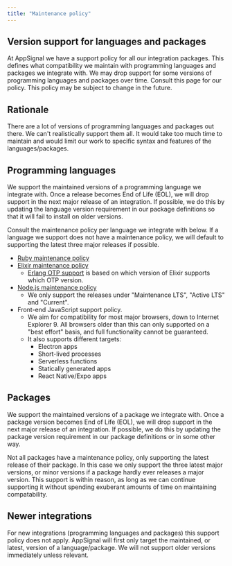 ```yaml
---
title: "Maintenance policy"
---
```


## Version support for languages and packages

At AppSignal we have a support policy for all our integration packages. This defines what compatibility we maintain with programming languages and packages we integrate with. We may drop support for some versions of programming languages and packages over time. Consult this page for our policy. This policy may be subject to change in the future.

## Rationale

There are a lot of versions of programming languages and packages out there. We can't realistically support them all. It would take too much time to maintain and would limit our work to specific syntax and features of the languages/packages.

## Programming languages

We support the maintained versions of a programming language we integrate with. Once a release becomes End of Life (EOL), we will drop support in the next major release of an integration. If possible, we do this by updating the language version requirement in our package definitions so that it will fail to install on older versions.

Consult the maintenance policy per language we integrate with below. If a language we support does not have a maintenance policy, we will default to supporting the latest three major releases if possible.

- [Ruby maintenance policy](https://www.ruby-lang.org/en/downloads/branches/)
- [Elixir maintenance policy](https://hexdocs.pm/elixir/compatibility-and-deprecations.html)
    - [Erlang OTP support](https://hexdocs.pm/elixir/compatibility-and-deprecations.html#compatibility-between-elixir-and-erlang-otp) is based on which version of Elixir supports which OTP version.
- [Node.js maintenance policy](https://nodejs.org/en/about/releases/)
    - We only support the releases under "Maintenance LTS", "Active LTS" and "Current".
- Front-end JavaScript support policy.
    - We aim for compatibility for most major browsers, down to Internet Explorer 9. All browsers older than this can only supported on a "best effort" basis, and full functionality cannot be guaranteed.
    - It also supports different targets:
        - Electron apps
        - Short-lived processes
        - Serverless functions
        - Statically generated apps
        - React Native/Expo apps

## Packages

We support the maintained versions of a package we integrate with. Once a package version becomes End of Life (EOL), we will drop support in the next major release of an integration. If possible, we do this by updating the package version requirement in our package definitions or in some other way.

Not all packages have a maintenance policy, only supporting the latest release of their package. In this case we only support the three latest major versions, or minor versions if a package hardly ever releases a major version. This support is within reason, as long as we can continue supporting it without spending exuberant amounts of time on maintaining compatability.

## Newer integrations

For new integrations (programming languages and packages) this support policy does not apply. AppSignal will first only target the maintained, or latest, version of a language/package. We will not support older versions immediately unless relevant.
